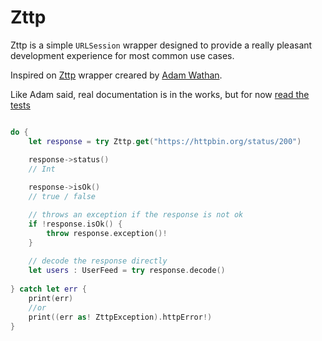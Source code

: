 # Zttp

Zttp is a simple `URLSession` wrapper designed to provide a really pleasant development experience for most common use cases.

Inspired on [Zttp](https://github.com/kitetail/zttp) wrapper creared by [Adam Wathan](https://twitter.com/adamwathan).

Like Adam said, real documentation is in the works, but for now [read the tests](https://github.com/martin3zra/zttp/blob/master/Tests/ZttpTests/ZttpTests.swift)

```swift

do {
	let response = try Zttp.get("https://httpbin.org/status/200")

	response->status()
	// Int
	
	response->isOk()
	// true / false

	// throws an exception if the response is not ok
	if !response.isOk() {
    	throw response.exception()!
    }
    
    // decode the response directly
    let users : UserFeed = try response.decode()
    
} catch let err {
	print(err)
	//or 
	print((err as! ZttpException).httpError!)
}
```